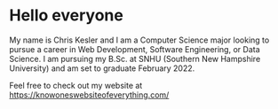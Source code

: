 # Hello everyone

My name is Chris Kesler and I am a Computer Science major looking to pursue a career in Web Development, Software Engineering, or Data Science.  I am pursuing my B.Sc. at SNHU (Southern New Hampshire University) and am set to graduate February 2022.  

Feel free to check out my website at https://knowoneswebsiteofeverything.com/
